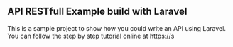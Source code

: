 ## API RESTfull Example build with Laravel 

 This is a sample project to show how you could write an API using Laravel. 
 You can follow the step by step tutorial online at https://s